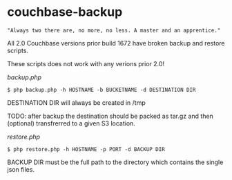couchbase-backup
================

	"Always two there are, no more, no less. A master and an apprentice."

All 2.0 Couchbase versions prior build 1672 have broken backup and restore scripts.

These scripts does not work with any verions prior 2.0!

*backup.php*

	$ php backup.php -h HOSTNAME -b BUCKETNAME -d DESTINATION DIR

DESTINATION DIR will always be created in /tmp

TODO: after backup the destination should be packed as tar.gz and then (optional) transfrerred to a given S3 location.

*restore.php*

	$ php restore.php -h HOSTNAME -p PORT -d BACKUP DIR

BACKUP DIR must be the full path to the directory which contains the single json files.

